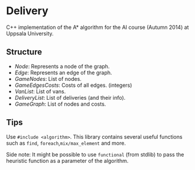Delivery
========
C++ implementation of the A* algorithm for the AI course (Autumn 2014) at Uppsala University.

Structure
---------
* *Node*: Represents a node of the graph. 
* *Edge*: Represents an edge of the graph. 
* *GameNodes*: List of nodes.
* *GameEdgesCosts*: Costs of all edges. (integers)
* *VanList*: List of vans.
* *DeliveryList*: List of deliveries (and their info).
* *GameGraph*: List of nodes and costs. 

Tips
----
Use `#include <algorithm>`. 
This library contains several useful functions such as `find`, `foreach`,`mix/max_element` and more.

Side note: It might be possible to use `functional` (from stdlib) to pass the heuristic
function as a parameter of the algorithm. 
